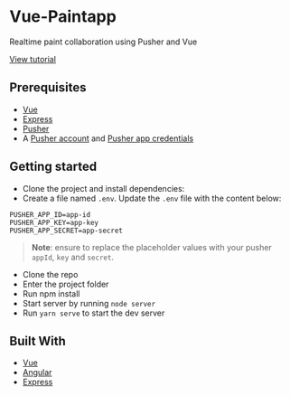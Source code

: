 # Vue-Paintapp
Realtime paint collaboration using Pusher and Vue

[View tutorial](https://pusher.com/tutorials/collaborative-painting-vuejs)

## Prerequisites
- [Vue](https://vuejs.org/)
- [Express](https://expressjs.com/)
- [Pusher](https://pusher.com)
- A [Pusher account](https://pusher.com/signup) and [Pusher app credentials](http://dashboard.pusher.com/)


## Getting started
- Clone the project and install dependencies:
- Create a file named `.env`. Update the `.env` file with the content below:

```
PUSHER_APP_ID=app-id
PUSHER_APP_KEY=app-key
PUSHER_APP_SECRET=app-secret
```

> **Note**: ensure to replace the placeholder values with your pusher `appId`, `key` and `secret`.

- Clone the repo
- Enter the project folder
- Run npm install 
- Start server by running `node server`
- Run `yarn serve` to start the dev server 


## Built With

* [Vue](https://vuejs.org/) 
* [Angular](https://angular.io)
* [Express](https://expressjs.com/)
